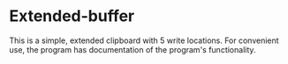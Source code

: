 # Extended-buffer

This is a simple, extended clipboard with 5 write locations. For convenient use, the program has documentation of the program's functionality.
